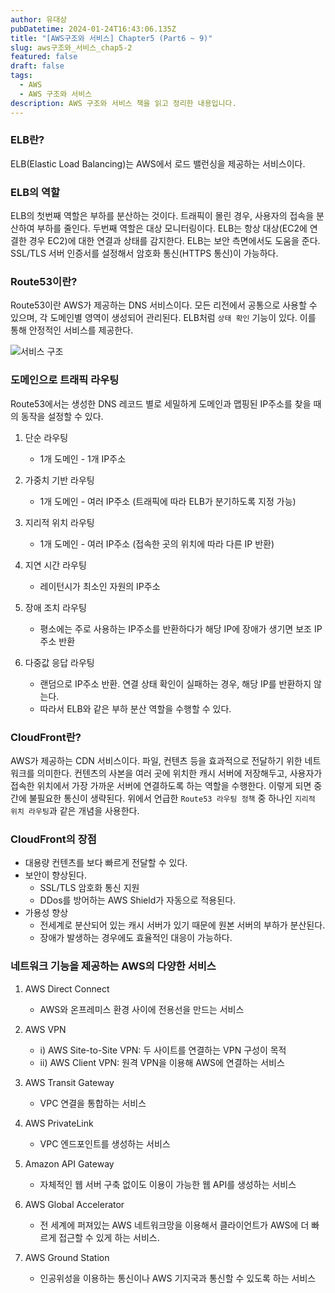 ```yaml
---
author: 유대상
pubDatetime: 2024-01-24T16:43:06.135Z
title: "[AWS구조와 서비스] Chapter5 (Part6 ~ 9)"
slug: aws구조와_서비스_chap5-2
featured: false
draft: false
tags:
  - AWS
  - AWS 구조와 서비스
description: AWS 구조와 서비스 책을 읽고 정리한 내용입니다.
---
```


### ELB란?

ELB(Elastic Load Balancing)는 AWS에서 로드 밸런싱을 제공하는 서비스이다.

### ELB의 역할

ELB의 첫번째 역할은 부하를 분산하는 것이다. 트래픽이 몰린 경우, 사용자의 접속을 분산하여 부하를 줄인다. 두번째 역할은 대상 모니터링이다. ELB는 항상 대상(EC2에 연결한 경우 EC2)에 대한 연결과 상태를 감지한다. ELB는 보안 측면에서도 도움을 준다. SSL/TLS 서버 인증서를 설정해서 암호화 통신(HTTPS 통신)이 가능하다.

### Route53이란?

Route53이란 AWS가 제공하는 DNS 서비스이다. 모든 리전에서 공통으로 사용할 수 있으며, 각 도메인별 영역이 생성되어 관리된다. ELB처럼 `상태 확인` 기능이 있다. 이를 통해 안정적인 서비스를 제공한다.

![서비스 구조](https://user-images.githubusercontent.com/46208349/158207198-3cfdeeff-b1e9-46fb-a41e-acf58fbf6752.png)

### 도메인으로 트래픽 라우팅

Route53에서는 생성한 DNS 레코드 별로 세밀하게 도메인과 맵핑된 IP주소를 찾을 때의 동작을 설정할 수 있다.

1. 단순 라우팅

   - 1개 도메인 - 1개 IP주소

2. 가중치 기반 라우팅

   - 1개 도메인 - 여러 IP주소 (트래픽에 따라 ELB가 분기하도록 지정 가능)

3. 지리적 위치 라우팅

   - 1개 도메인 - 여러 IP주소 (접속한 곳의 위치에 따라 다른 IP 반환)

4. 지연 시간 라우팅
   - 레이턴시가 최소인 자원의 IP주소
5. 장애 조치 라우팅
   - 평소에는 주로 사용하는 IP주소를 반환하다가 해당 IP에 장애가 생기면 보조 IP 주소 반환
6. 다중값 응답 라우팅
   - 랜덤으로 IP주소 반환. 연결 상태 확인이 실패하는 경우, 해당 IP를 반환하지 않는다.
   - 따라서 ELB와 같은 부하 분산 역할을 수행할 수 있다.

### CloudFront란?

AWS가 제공하는 CDN 서비스이다. 파일, 컨텐츠 등을 효과적으로 전달하기 위한 네트워크를 의미한다. 컨텐츠의 사본을 여러 곳에 위치한 캐시 서버에 저장해두고, 사용자가 접속한 위치에서 가장 가까운 서버에 연결하도록 하는 역할을 수행한다. 이렇게 되면 중간에 불필요한 통신이 생략된다. 위에서 언급한 `Route53 라우팅 정책` 중 하나인 `지리적 위치 라우팅`과 같은 개념을 사용한다.

### CloudFront의 장점

- 대용량 컨텐츠를 보다 빠르게 전달할 수 있다.
- 보안이 향상된다.
  - SSL/TLS 암호화 통신 지원
  - DDos를 방어하는 AWS Shield가 자동으로 적용된다.
- 가용성 향상
  - 전세계로 분산되어 있는 캐시 서버가 있기 때문에 원본 서버의 부하가 분산된다.
  - 장애가 발생하는 경우에도 효율적인 대응이 가능하다.

### 네트워크 기능을 제공하는 AWS의 다양한 서비스

1. AWS Direct Connect

   - AWS와 온프레미스 환경 사이에 전용선을 만드는 서비스

2. AWS VPN

   - i) AWS Site-to-Site VPN: 두 사이트를 연결하는 VPN 구성이 목적
   - ii) AWS Client VPN: 원격 VPN을 이용해 AWS에 연결하는 서비스

3. AWS Transit Gateway

   - VPC 연결을 통합하는 서비스

4. AWS PrivateLink
   - VPC 엔드포인트를 생성하는 서비스
5. Amazon API Gateway
   - 자체적인 웹 서버 구축 없이도 이용이 가능한 웹 API를 생성하는 서비스
6. AWS Global Accelerator
   - 전 세계에 퍼져있는 AWS 네트워크망을 이용해서 클라이언트가 AWS에 더 빠르게 접근할 수 있게 하는 서비스.
7. AWS Ground Station
   - 인공위성을 이용하는 통신이나 AWS 기지국과 통신할 수 있도록 하는 서비스
